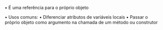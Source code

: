 
• É uma referência para o próprio objeto

• Usos comuns:
	• Diferenciar atributos de variáveis locais
	• Passar o próprio objeto como argumento na chamada de um método ou construtor